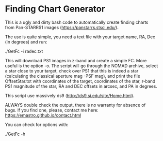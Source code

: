 # Finding Chart Generator
This is a ugly and dirty bash code to automatically create finding charts from Pan-STARRS1 images (https://panstarrs.stsci.edu/).

The use is quite simple, you need a text file with your target name, RA, Dec (in degrees) and run:

./GetFc -i radec.txt

This will download PS1 images in z-band and create a simple FC.
More useful is the option -o. The script will go through the NOMAD archive, select a star close to your target, check over PS1 that this is indeed a star (calculating the classical aperture mag -PSF mag), and print the file OffsetStar.txt with coordinates of the target, coordinates of the star, r-band PS1 magnitude of the star, RA and DEC offsets in arcsec, and PA in degrees.

This script use massively ds9 (http://ds9.si.edu/site/Home.html).

ALWAYS double check the output, there is no warranty for absence of bugs. If you find one, please, contact me here: https://emastro.github.io/contact.html

You can check for options with:

./GetFc -h
